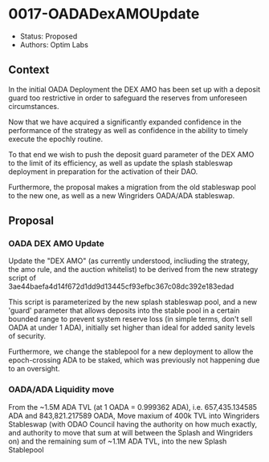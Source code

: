 # 0017-OADADexAMOUpdate

- Status: Proposed
- Authors: Optim Labs

## Context

In the initial OADA Deployment the DEX AMO has been set up with a deposit guard too restrictive in order to safeguard the reserves from unforeseen circumstances.

Now that we have acquired a significantly expanded confidence in the performance of the strategy as well as confidence in the ability to timely execute the epochly routine. 

To that end we wish to push the deposit guard parameter of the DEX AMO to the limit of its efficiency, as well as update the splash stableswap deployment in preparation for the activation of their DAO.

Furthermore, the proposal makes a migration from the old stableswap pool to the new one, as well as a new Wingriders OADA/ADA stableswap.

## Proposal

### OADA DEX AMO Update

Update the "DEX AMO" (as currently understood, incliuding the strategy, the amo rule, and the auction whitelist) to be derived from the new strategy script of 3ae44baefa4d14f672d1dd9d13445cf93efbc367c08dc392e183edad

This script is parameterized by the new splash stableswap pool, and a new 'guard' parameter that allows deposits into the stable pool in a certain bounded range to prevent system reserve loss (in simple terms, don't sell OADA at under 1 ADA), initially set higher than ideal for added sanity levels of security. 

Furthermore, we change the stablepool for a new deployment to allow the epoch-crossing ADA to be staked, which was previously not happening due to an oversight.

### OADA/ADA Liquidity move

From the ~1.5M ADA TVL (at 1 OADA = 0.999362 ADA), i.e. 657,435.134585 ADA and 843,821.217589 OADA, 
Move maxium of 400k TVL into Wingriders Stableswap (with ODAO Council having the authority on how much exactly, and authority to move that sum at will between the Splash and Wingriders on) and the remaining sum of ~1.1M ADA TVL, into the new Splash Stablepool